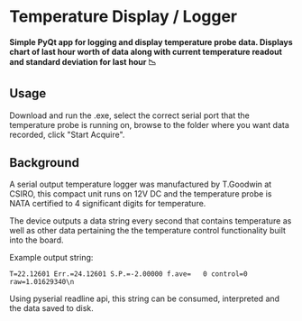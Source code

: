 # Temperature Display / Logger

#### Simple PyQt app for logging and display temperature probe data. Displays chart of last hour worth of data along with current temperature readout and standard deviation for last hour 📉

## Usage

Download and run the .exe, select the correct serial port that the temperature probe is running on, browse to the folder where you want data recorded, click "Start Acquire". 



## Background

A serial output temperature logger was manufactured by T.Goodwin at CSIRO, this compact unit runs on 12V DC and the temperature probe is NATA certified to 4 significant digits for temperature.

The device outputs a data string every second that contains temperature as well as other data pertaining the the temperature control functionality built into the board.

Example output string:


```
T=22.12601 Err.=24.12601 S.P.=-2.00000 f.ave=   0 control=0 raw=1.01629340\n
```

Using pyserial readline api, this string can be consumed, interpreted and the data saved to disk.



 

